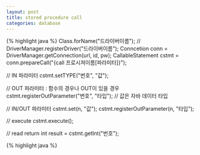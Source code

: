 ```yaml
---
layout: post
title: stored procedure call
categories: database
---
```


{% highlight java %}
Class.forName("드라이버이름");
// DriverManager.registerDriver("드라이버이름");
Conncetion conn = DriverManager.getConnection(url, id, pw);
CallableStatement cstmt = conn.prepareCall("{call 프로시져이름[파라미터]}");

// IN 파라미터
cstmt.setTYPE("번호", "값");

// OUT 파라미터 : 함수의 경우나 OUT이 있을 경우
cstmt.registerOutParameter("번호", "타입"); // 값은 자바 데이터 타입

// IN/OUT 파라미터
cstmt.set(n, "값");
cstmt.registerOutParameter(n, "타입");

// execute
cstmt.execute();

// read return
int result = cstmt.getInt("번호");

{% highlight java %}
